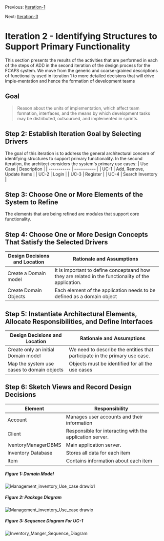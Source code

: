 Previous: [Iteration-1](https://github.com/icekoda/SD-FinalProject/blob/main/Deliverable-3/Iteration-1.md)

Next: [Iteration-3](https://github.com/icekoda/SD-FinalProject/blob/main/Deliverable-3/Iteration-3.md)
# Iteration 2 - Identifying Structures to Support Primary Functionality 

This section presents the results of the activities that are performed in each of the steps
of ADD in the second iteration of the design process for the FCAPS system. We move from the generic and
coarse-grained descriptions of functionality used in iteration 1 to more detailed
decisions that will drive imple-mentation and hence the formation of development teams 

## Goal

> Reason about the units of implementation, which affect team formation, interfaces, and the means by
  which development tasks may be distributed, outsourced, and implemented in sprints.
  
## Step 2: Establish Iteration Goal by Selecting Drivers
The goal of this iteration is  to address the general architectural concern of identifying structures
to support primary functionality. In the second iteration, the architect considers the system's primary
use cases:
| Use Case   | Description |
| -----------                     |               ----------- |
| UC-1 | Add, Remove, Update Items |
| UC-2 | Login |
| UC-3 | Register |
| UC-4 | Search Inventory |

## Step 3: Choose One or More Elements of the System to Refine 
The elements that are being refined are modules that support core functionality.
## Step 4: Choose One or More Design Concepts That Satisfy the Selected Drivers
| Design Decisions and Location   | Rationale and Assumptions |
| -----------                     |               ----------- |
|Create a Domain model            | It is important to define conceptsand how they are related in the functionality of the application.|
| Create Domain Objects           | Each element of the application needs to be defined as a domain object |


## Step 5: Instantiate Architectural  Elements, Allocate  Responsibilities, and Define Interfaces 
| Design Decisions and Location   | Rationale and Assumptions |
| -----------                     |               ----------- |
|Create only an initial Domain model       | We need to describe the entities that participate in the primary use case.|
|Map the system use cases to domain objects| Objects must be identified for all the use cases|


## Step 6: Sketch Views and Record Design Decisions
| Element                         |            Responsibility |
| -----------                     |               ----------- |
| Account                   | Manages user accounts and their information | 
| Client               | Responsible for interacting with the application server.|
| IventoryManagerDBMS                  | Main application server. |
| Inventory Database                   | Stores all data for each item |
| Item               | Contains information about each item |

##### Figure 1: Domain Model
![Management_inventory_Use_case drawio1](https://user-images.githubusercontent.com/73712369/144962610-09817c08-8978-4346-97d1-1f8164f84acc.png)

##### Figure 2: Package Diagram
![Management_inventory_Use_case drawio](https://user-images.githubusercontent.com/73712369/144962870-e0457e2a-4e10-4d2d-8b15-c9cc3e97b0a8.png)


##### Figure 3: Sequence Diagram For UC-1
![Inventory_Manger_Sequence_Diagram](https://user-images.githubusercontent.com/73712369/144963889-43155bda-e77f-482c-9f8a-c8927d0e4bb1.png)


